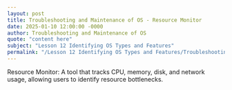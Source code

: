 ```yaml
---
layout: post
title: Troubleshooting and Maintenance of OS - Resource Monitor
date: 2025-01-10 12:00:00 -0000
author: Troubleshooting and Maintenance of OS
quote: "content here"
subject: "Lesson 12 Identifying OS Types and Features"
permalink: "/Lesson 12 Identifying OS Types and Features/Troubleshooting and Maintenance of OS/Troubleshooting and Maintenance of OS - Resource Monitor"
---
```


Resource Monitor: A tool that tracks CPU, memory, disk, and network usage, allowing users to identify resource bottlenecks.

